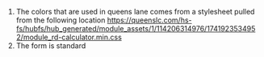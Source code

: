 1. The colors that are used in queens lane comes from a stylesheet pulled from the following location https://queenslc.com/hs-fs/hubfs/hub_generated/module_assets/1/114206314976/1741923534952/module_rd-calculator.min.css
2. The form is standard